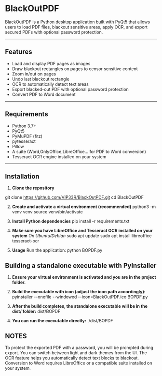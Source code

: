 # BlackOutPDF

BlackOutPDF is a Python desktop application built with PyQt5 that allows users to load PDF files, blackout sensitive areas, apply OCR, and export secured PDFs with optional password protection.

---

## Features

- Load and display PDF pages as images
- Draw blackout rectangles on pages to censor sensitive content
- Zoom in/out on pages
- Undo last blackout rectangle
- OCR to automatically detect text areas
- Export blacked-out PDF with optional password protection
- Convert PDF to Word document

---

## Requirements

- Python 3.7+
- PyQt5
- PyMuPDF (fitz)
- pytesseract
- Pillow
- A suite (Word,OnlyOffice,LibreOffice... for PDF to Word conversion)
- Tesseract OCR engine installed on your system

---

## Installation

1. **Clone the repository**

git clone https://github.com/VIP33R/BlackOutPDF.git
cd BlackOutPDF

2. **Create and activate a virtual environment (recommended)**
python3 -m venv venv
source venv/bin/activate

3. **Install Python dependencies**
pip install -r requirements.txt

4. **Make sure you have LibreOffice and Tesseract OCR installed on your system**
*On Ubuntu/Debian*
sudo apt update
sudo apt install libreoffice tesseract-ocr

5. **Usage**
Run the application:
python BOPDF.py

## Building a standalone executable with PyInstaller

1. **Ensure your virtual environment is activated and you are in the project folder.**
2. **Build the executable with icon (adjust the icon path accordingly):**
   pyinstaller --onefile --windowed --icon=BlackOutPDF.ico BOPDF.py

3. **After the build completes, the standalone executable will be in the dist/ folder:**
   dist/BOPDF

4. **You can run the executable directly:**
./dist/BOPDF


## NOTES

To protect the exported PDF with a password, you will be prompted during export.
You can switch between light and dark themes from the UI.
The OCR feature helps you automatically detect text blocks to blackout.
Conversion to Word requires LibreOffice or a compatible suite installed on your system.





